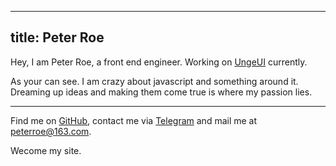 <!--
 * @Descripttion: 
 * @Author: peterroe
 * @Date: 2022-01-10 13:22:13
 * @LastEditors: peterroe
 * @LastEditTime: 2022-01-10 18:19:55
-->
---
title: Peter Roe
---

<ClientOnly>
  <Plum/>
</ClientOnly>

Hey, I am Peter Roe, a front end engineer. Working on [UngeUI](https://github.com/UngeUI/ungeui) currently.

As your can see. I am crazy about javascript and something around it. Dreaming up ideas and making them come true is where my passion lies.

***

Find me on [GitHub](https://github.com/peterroe), contact me via [Telegram](https://t.me/peterroe) and mail me at [peterroe@163.com](mailto:peterroe@163.com).

Wecome my site. 